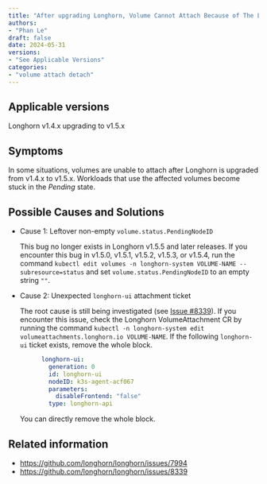 ```yaml
---
title: "After upgrading Longhorn, Volume Cannot Attach Because of The Leftover non-empty volume.status.PendingNodeID or Longhorn UI Attachment Ticket"
authors:
- "Phan Le"
draft: false
date: 2024-05-31
versions:
- "See Applicable Versions"
categories:
- "volume attach detach"
---
```


## Applicable versions

Longhorn v1.4.x upgrading to v1.5.x

## Symptoms

In some situations, volumes are unable to attach after Longhorn is upgraded from v1.4.x to v1.5.x. Workloads that use the affected volumes become stuck in the *Pending* state.

## Possible Causes and Solutions

- Cause 1: Leftover non-empty `volume.status.PendingNodeID`

  This bug no longer exists in Longhorn v1.5.5 and later releases. If you encounter this bug in v1.5.0, v1.5.1, v1.5.2, v1.5.3, or v1.5.4, run the command `kubectl edit volumes -n longhorn-system VOLUME-NAME --subresource=status` and set `volume.status.PendingNodeID` to an empty string `""`.

- Cause 2: Unexpected `longhorn-ui` attachment ticket

  The root cause is still being investigated (see [Issue #8339](https://github.com/longhorn/longhorn/issues/8339)). If you encounter this issue, check the Longhorn VolumeAttachment CR by running the command `kubectl -n longhorn-system edit volumeattachments.longhorn.io VOLUME-NAME`. If the following `longhorn-ui` ticket exists, remove the whole block.
    ```yaml
          longhorn-ui:
            generation: 0
            id: longhorn-ui
            nodeID: k3s-agent-acf067
            parameters:
              disableFrontend: "false"
            type: longhorn-api
    ```
    You can directly remove the whole block.

## Related information

- https://github.com/longhorn/longhorn/issues/7994
- https://github.com/longhorn/longhorn/issues/8339
